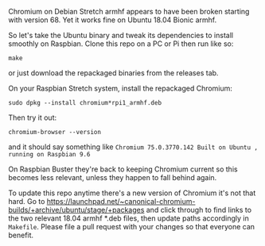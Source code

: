 Chromium on Debian Stretch armhf appears to have been broken starting
with version 68. Yet it works fine on Ubuntu 18.04 Bionic armhf.

So let's take the Ubuntu binary and tweak its dependencies to install smoothly on
Raspbian. Clone this repo on a PC or Pi then run like so:

    make

or just download the repackaged binaries from the releases tab.

On your Raspbian Stretch system, install the repackaged Chromium:

    sudo dpkg --install chromium*rpi1_armhf.deb

Then try it out:

    chromium-browser --version

and it should say something like `Chromium 75.0.3770.142 Built on Ubuntu , running on Raspbian 9.6`

On Raspbian Buster they're back to keeping Chromium current so this
becomes less relevant, unless they happen to fall behind again.

To update this repo anytime there's a new version of Chromium
it's not that hard. Go to
https://launchpad.net/~canonical-chromium-builds/+archive/ubuntu/stage/+packages
and click through to find links to the two relevant 18.04 armhf
\*.deb files, then update paths accordingly in `Makefile`. Please
file a pull request with your changes so that everyone can benefit.
